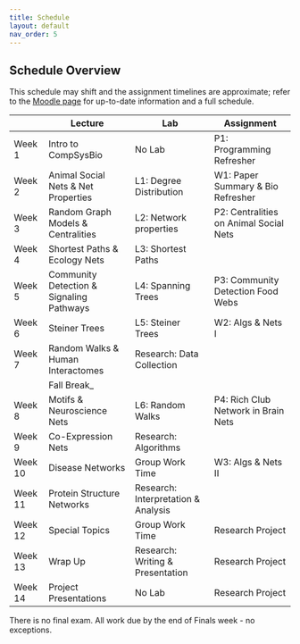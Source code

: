 ```yaml
---
title: Schedule
layout: default
nav_order: 5
---
```


## Schedule Overview

This schedule may shift and the assignment timelines are approximate; refer to the [Moodle page](https://moodle.reed.edu/course/view.php?id=6211) for up-to-date information and a full schedule.

| | Lecture | Lab | Assignment |
| --- | --- | --- | --- |
| Week 1 | Intro to CompSysBio | No Lab | P1: Programming Refresher |
| Week 2 | Animal Social Nets & Net Properties | L1: Degree Distribution | W1: Paper Summary &  Bio Refresher |
| Week 3 | Random Graph Models & Centralities | L2: Network properties | P2: Centralities on Animal Social Nets |
| Week 4 | Shortest Paths & Ecology Nets | L3: Shortest Paths |  |
| Week 5 | Community Detection & Signaling Pathways | L4: Spanning Trees | P3: Community Detection Food Webs |
| Week 6 | Steiner Trees| L5: Steiner Trees | W2: Algs & Nets I |
| Week 7 | Random Walks & Human Interactomes | Research: Data Collection |  |
|  | Fall Break_ | |
| Week 8 | Motifs & Neuroscience Nets | L6: Random Walks | P4: Rich Club Network in Brain Nets |
| Week 9 | Co-Expression Nets | Research: Algorithms |  |
| Week 10 | Disease Networks | Group Work Time | W3: Algs & Nets II |
| Week 11 | Protein Structure Networks | Research: Interpretation & Analysis |  |
| Week 12 | Special Topics | Group Work Time | Research Project |
| Week 13 | Wrap Up | Research: Writing & Presentation | Research Project |
| Week 14 | Project Presentations | No Lab |  Research Project |

There is no final exam. All work due by the end of Finals week - no exceptions.
